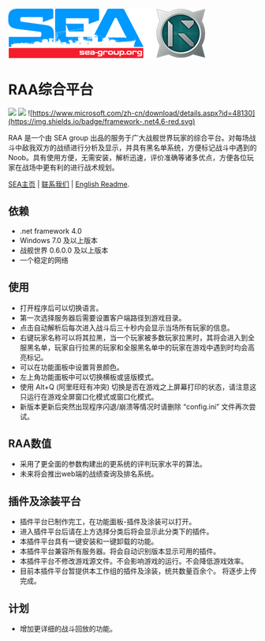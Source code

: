[![](https://github.com/SEA-group/gallery/blob/master/logo/sea&raa.png?raw=true)](https://sea-group.org/)

RAA综合平台
================
![](https://img.shields.io/badge/version-3.1.0.5-green.svg)
![](https://img.shields.io/badge/build-C%23-00FFFF.svg)
![https://www.microsoft.com/zh-cn/download/details.aspx?id=48130](https://img.shields.io/badge/framework-.net4.6-red.svg)

RAA 是一个由 SEA group 出品的服务于广大战舰世界玩家的综合平台。对每场战斗中敌我双方的战绩进行分析及显示，并具有黑名单系统，方便标记战斗中遇到的 Noob。具有使用方便，无需安装，解析迅速，评价准确等诸多优点，方便各位玩家在战场中更有利的进行战术规划。

[SEA主页](https://sea-group.org/) | [联系我们](mailto:help@sea-group.org) | [English Readme](https://github.com/SEA-group/RAA/blob/master/README.md).

依赖
---
* .net framework 4.0
* Windows 7.0 及以上版本
* 战舰世界 0.6.0.0 及以上版本
* 一个稳定的网络


使用
---
* 打开程序后可以切换语言。
* 第一次选择服务器后需要设置客户端路径到游戏目录。
* 点击自动解析后每次进入战斗后三十秒内会显示当场所有玩家的信息。
* 右键玩家名称可以将其拉黑，当一个玩家被多数玩家拉黑时，其将会进入到全服黑名单，玩家自行拉黑的玩家和全服黑名单中的玩家在游戏中遇到时均会高亮标记。
* 可以在功能面板中设置背景颜色。
* 左上角功能面板中可以切换横板或竖版模式。
* 使用 Alt+Q (阿里旺旺有冲突) 切换是否在游戏之上屏幕打印的状态，请注意这只运行在游戏全屏窗口化模式或窗口化模式。
* 新版本更新后突然出现程序闪退/崩溃等情况时请删除 “config.ini” 文件再次尝试。

RAA数值
---
* 采用了更全面的参数构建出的更系统的评判玩家水平的算法。
* 未来将会推出web端的战绩查询及排名系统。

插件及涂装平台
---
* 插件平台已制作完工，在功能面板-插件及涂装可以打开。
* 进入插件平台后请在上方选择分类后将会显示此分类下的插件。
* 本插件平台具有一键安装和一键卸载的功能。
* 本插件平台兼容所有服务器。将会自动识别版本显示可用的插件。
* 本插件平台不修改游戏源文件。不会影响游戏的运行。不会降低游戏效率。
* 目前本插件平台暂提供本工作组的插件及涂装，统共数量百余个。 将逐步上传完成。

计划
---
* 增加更详细的战斗回放的功能。
